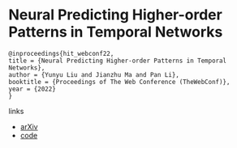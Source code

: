 # Neural Predicting Higher-order Patterns in Temporal Networks

```
@inproceedings{hit_webconf22,
title = {Neural Predicting Higher-order Patterns in Temporal Networks},
author = {Yunyu Liu and Jianzhu Ma and Pan Li},
booktitle = {Proceedings of The Web Conference (TheWebConf)},
year = {2022}
}
```

links
- [arXiv](https://arxiv.org/abs/2106.06039)
- [code](https://github.com/Graph-COM/Neural_Higher-order_Pattern_Prediction)
